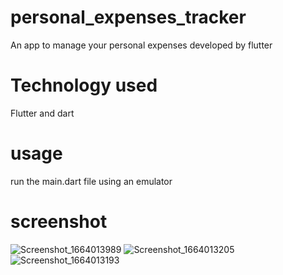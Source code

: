 # personal_expenses_tracker


An app to manage your personal expenses developed by flutter
# Technology used
Flutter and dart 
# usage
run the main.dart file using an emulator
# screenshot



![Screenshot_1664013989](https://user-images.githubusercontent.com/100732124/192094386-085a59d9-d906-436e-838d-5cb22a5d21ad.png)
![Screenshot_1664013205](https://user-images.githubusercontent.com/100732124/192094399-b303e225-1901-4c96-a270-bb9c9ffe7a2e.png)
![Screenshot_1664013193](https://user-images.githubusercontent.com/100732124/192094403-c9c58cb8-1cfe-4a7f-b961-fea4030183c6.png)

